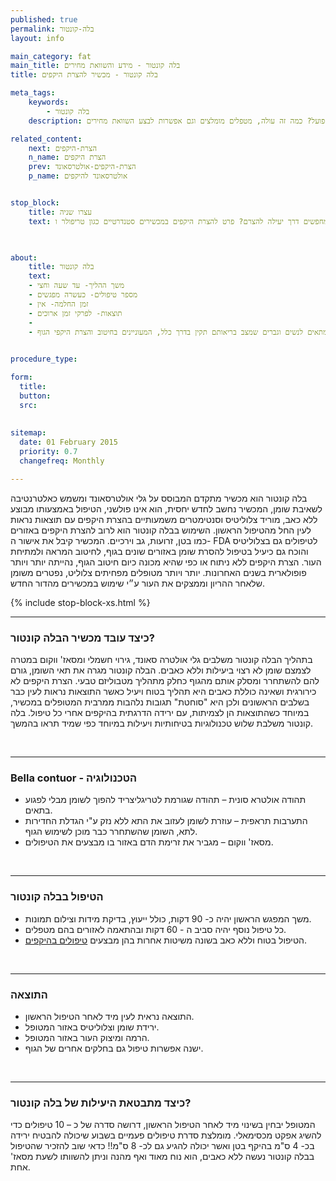 ```yaml
---
published: true
permalink: בלה-קונטור
layout: info

main_category: fat
main_title: בלה קונטור - מידע והשוואת מחירים
title: בלה קונטור - מכשיר להצרת היקפים

meta_tags:
    keywords:  
        - בלה קונטור
    description: בלה קונטור - מכשיר מתקדם להצרת היקפים, כיצד הוא פועל? כמה זה עולה, מטפלים מומלצים וגם אפשרות לבצע השוואת מחירים

related_content:
    next: הצרת-היקפים
    n_name: הצרת היקפים
    prev: הצרת-היקפים-אולטרסאונד
    p_name: אולטרסאונד להיקפים


stop_block: 
    title: עצרו שניה
    text: סובלים מהיקפי גוף גדולים ומחפשים דרך יעילה להצרם? פרט להצרת היקפים במכשירים סטנדרטיים כגון טריפולר ו - lpg מומלץ שתשקלו צמצום היקפים ע״י מכשיר הבודי טייט, שנותן מענה מושלם הן למצבורי השומן והן ל״גלים״ שעלולים להישאר לאחר פרוצדורות אחרות להצרת היקפים ע״י מתיחת העור באזור המטופל.
  


about:
    title: בלה קונטור
    text: 
    - משך ההליך- עד שעה וחצי
    - מספר טיפולים- כעשרה מפגשים
    - זמן החלמה- אין
    - תוצאות- לפרקי זמן ארוכים
    - 
    - מתאים לנשים וגברים שמצב בריאותם תקין בדרך כלל, המעוניינים בחיטוב והצרת היקפי הגוף
    

procedure_type: 

form:
  title: 
  button: 
  src:
  
  
sitemap: 
  date: 01 February 2015
  priority: 0.7
  changefreq: Monthly

---
```

בלה קונטור הוא מכשיר מתקדם המבוסס על גלי אולטרסאונד ומשמש כאלטרנטיבה לשאיבת שומן, המכשיר נחשב לחדש יחסית, הוא אינו פולשני, הטיפול באמצעותו מבוצע ללא כאב, מוריד צלוליטיס וסנטימטרים משמעותיים בהצרת היקפים עם תוצאות נראות לעין החל מהטיפול הראשון. השימוש בבלה קונטור הוא לרוב להצרת היקפים באזורים כמו בטן, זרועות, גב וירכיים. המכשיר קיבל את אישור ה- FDA לטיפולים גם בצלוליטיס והוכח גם כיעיל בטיפול להסרת שומן באזורים שונים בגוף, לחיטוב המראה ולמתיחת העור. הצרת היקפים ללא ניתוח או כפי שהיא מכונה כיום חיטוב הגוף, נהייתה יותר ויותר פופולארית בשנים האחרונות. יותר ויותר מטופלים מפחיתים צלוליט, נפטרים משומן שלאחר ההריון וממצקים את העור ע״י שימוש במכשירים מהדור החדש. 

 {% include stop-block-xs.html %}  

- - - - - -

###  כיצד עובד מכשיר הבלה קונטור?

בתהליך הבלה קונטור משלבים גלי אולטרה סאונד, גירוי חשמלי ומסאז' ווקום במטרה לצמצם שומן לא רצוי ביעילות וללא כאבים. הבלה קונטור מגרה את תאי השומן, גורם להם להשתחרר ומסלק אותם מהגוף כחלק מתהליך מטבוליזם טבעי. הצרת היקפים לא כירורגית ושאינה כוללת כאבים היא תהליך בטוח ויעיל כאשר התוצאות נראות לעין כבר בשלבים הראשונים ולכן היא "סוחטת" תגובות נלהבות ממרבית המטופלים במכשיר, במיוחד כשהתוצאות הן לצמיתות, עם ירידה הדרגתית בהיקפים אחרי כל טיפול. בלה קונטור משלבת שלוש טכנולוגיות בטיחותיות ויעילות במיוחד כפי שמיד תראו בהמשך.
  
 

- - - - - -

###  Bella contuor - הטכנולוגיה

-  תהודה אולטרא סונית – תהודה שגורמת לטריגליצריד להפוך לשומן מבלי לפגוע בתאים.
- התערבות תראפית – עוזרת לשומן לעזוב את התא ללא נזק ע"י הגדלת החדירות לתא, השומן שהשתחרר כבר מוכן לשימוש הגוף.
- מסאז' ווקום – מגביר את זרימת הדם באזור בו מבצעים את הטיפולים.
  
 

- - - - - -

###  הטיפול בבלה קונטור

- משך המפגש הראשון יהיה כ- 90 דקות, כולל ייעוץ, בדיקת מידות וצילום תמונות.
- כל טיפול נוסף יהיה סביב ה - 60 דקות ובהתאמה לאזורים בהם מטפלים.
- הטיפול בטוח וללא כאב בשונה משיטות אחרות בהן מבצעים [טיפולים בהיקפים](/הצרת-היקפים).
  
 

- - - - - -

###  התוצאה

- התוצאה נראית לעין מיד לאחר הטיפול הראשון.
- ירידת שומן וצלוליטיס באזור המטופל.
- הרמה ומיצוק העור באזור המטופל.
- ישנה אפשרות טיפול גם בחלקים אחרים של הגוף.
  
 

- - - - - -

###  כיצד מתבטאת היעילות של בלה קונטור?

המטופל יבחין בשינוי מיד לאחר הטיפול הראשון, דרושה סדרה של כ – 10 טיפולים כדי להשיג אפקט מכסימאלי. מומלצת סדרת טיפולים פעמיים בשבוע שיכולה להבטיח ירידה בכ- 4 ס"מ בהיקף בטן ואשר יכולה להגיע גם לכ- 8 ס"מ!! כדאי שוב להזכיר שהטיפול בבלה קונטור נעשה ללא כאבים, הוא נוח מאוד ואף מהנה וניתן להשוותו לשעת מסאז' אחת.